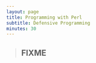 ```yaml
---
layout: page
title: Programming with Perl
subtitle: Defensive Programming
minutes: 30
---
```


> ## FIXME
